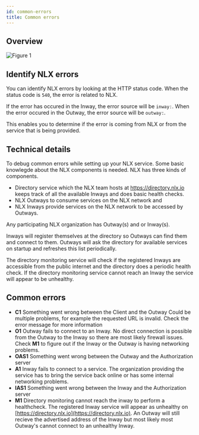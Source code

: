 ```yaml
---
id: common-errors
title: Common errors
---
```


## Overview

![Figure 1](/img/common-errors-figure-1.svg)

## Identify NLX errors

You can identify NLX errors by looking at the HTTP status code.
When the status code is `540`, the error is related to NLX.

If the error has occured in the Inway, the error source will be `inway:`.
When the error occured in the Outway,  the error source will be `outway:`.

This enables you to determine if the error is coming from NLX or from the service that is being provided.

## Technical details

To debug common errors while setting up your NLX service.
Some basic knowlegde about the NLX components is needed.
NLX has three kinds of components.

 - Directory service which the NLX team hosts at https://directory.nlx.io
   keeps track of all the available Inways and does basic health checks.
 - NLX Outways to consume services on the NLX network and
 - NLX Inways provide services on the NLX network to
   be accessed by Outways.

Any participating NLX organization has Outway(s) and or Inway(s).

Inways will register themselves at the directory so
Outways can find them and connect to them.
Outways will ask the directory for available services on startup
and refreshes this list periodically.

The directory monitoring service will check if the registered Inways
are accessible from the public internet and the directory does a
periodic health check.
If the directory monitoring service cannot reach an Inway the service
will appear to be unhealthy.

## Common  errors

 - **C1** Something went wrong between the Client and the Outway
   Could be multiple problems, for example the requested URL is invalid.
   Check the error message for more information
 - **O1** Outway fails to connect to an Inway.
   No direct connection is possible from the Outway to the Inway so there
   are most likely firewall issues. Check **M1** to figure out if the Inway or the
   Outway is having networking problems.
 - **OAS1** Something went wrong between the Outway and the Authorization server
 - **A1** Inway fails to connect to a service. The organization providing
   the service has to bring the service back online or has some internal
   networking problems.
 - **IAS1** Something went wrong between the Inway and the Authorization server
 - **M1** Directory monitoring cannot reach the inway to perform a healthcheck.
   The registered Inway service will appear as unhealthy on [https://directory.nlx.io](https://directory.nlx.io).
   An Outway will still recieve the advertised address of the Inway but
   most likely most Outway's cannot connect to an unhealthy Inway.
